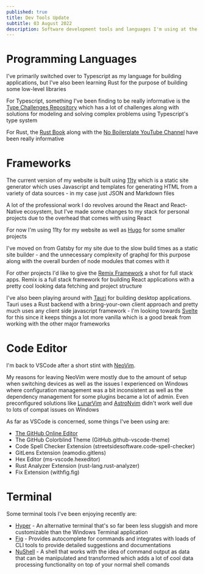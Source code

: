 ```yaml
---
published: true
title: Dev Tools Update
subtitle: 03 August 2022
description: Software development tools and languages I'm using at the moment
---
```


# Programming Languages

I've primarily switched over to Typescript as my language for building applications, but I've also been learning Rust for the purpose of building some low-level libraries

For Typescript, something I've been finding to be really informative is the [Type Challenges Repository](https://github.com/type-challenges/type-challenges) which has a lot of challenges along with solutions for modeling and solving complex problems using Typescript's type system

For Rust, the [Rust Book](https://doc.rust-lang.org/book/) along with the [No Boilerplate YouTube Channel](https://www.youtube.com/c/NoBoilerplate) have been really informative

# Frameworks

The current version of my website is built using [11ty](https://www.11ty.dev) which is a static site generator which uses Javascript and templates for generating HTML from a variety of data sources - in my case just JSON and Markdown files

A lot of the professional work I do revolves around the React and React-Native ecosystem, but I've made some changes to my stack for personal projects due to the overhead that comes with using React

For now I'm using 11ty for my website as well as [Hugo](https://gohugo.io/) for some smaller projects

I've moved on from Gatsby for my site due to the slow build times as a static site builder - and the unnecessary complexity of graphql for this purpose along with the overall burden of node modules that comes with it

For other projects I'd like to give the [Remix Framework](https://remix.run) a shot for full stack apps. Remix is a full stack framework for building React applications with a pretty cool looking data fetching and project structure

I've also been playing around with [Tauri](https://tauri.app/) for building desktop applications. Tauri uses a Rust backend with a bring-your-own client approach and pretty much uses any client side javascript framework - I'm looking towards [Svelte](https://svelte.dev/) for this since it keeps things a lot more vanilla which is a good break from working with the other major frameworks

# Code Editor

I'm back to VSCode after a short stint with [NeoVim](http://neovim.io).

My reasons for leaving NeoVim were mostly due to the amount of setup when switching devices as well as the issues I experienced on Windows where configuration management was a bit inconsistent as well as the dependency management for some plugins became a lot of admin. Even preconfigured solutions like [LunarVim](https://github.com/LunarVim/LunarVim) and [AstroNvim](https://github.com/AstroNvim/AstroNvim) didn't work well due to lots of compat issues on Windows

As far as VSCode is concerned, some things I've been using are:

- [The GitHub Online Editor](https://github.dev/)
- The GitHub Colorblind Theme (GitHub.github-vscode-theme)
- Code Spell Checker Extension (streetsidesoftware.code-spell-checker)
- GitLens Extension (eamodio.gitlens)
- Hex Editor (ms-vscode.hexeditor)
- Rust Analyzer Extension (rust-lang.rust-analyzer)
- Fix Extension (withfig.fig)

# Terminal

Some terminal tools I've been enjoying recently are:

- [Hyper](https://hyper.is) - An alternative terminal that's so far been less sluggish and more customizable than the Windows Terminal application
- [Fig](https://fig.io) - Provides autocomplete for commands and integrates with loads of CLI tools to provide detailed suggestions and documentations
- [NuShell](http://nushell.sh) - A shell that works with the idea of command output as data that can be manipulated and transformed which adds a lot of cool data processing functionality on top of your normal shell comands
